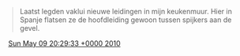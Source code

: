 > Laatst legden vaklui nieuwe leidingen in mijn keukenmuur\. Hier in Spanje flatsen ze de hoofdleiding gewoon tussen spijkers aan de gevel\.

<img src="../../media/tweet.ico" width="12" /> [Sun May 09 20:29:33 +0000 2010](https://twitter.com/DromerDenker/status/13686324408)